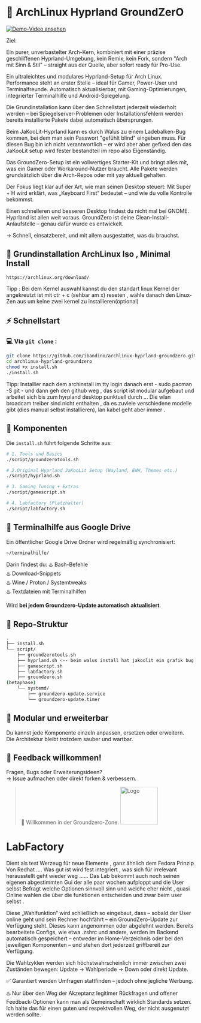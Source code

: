 # 🧱 ArchLinux Hyprland GroundZerO

[![Demo-Video ansehen](https://img.youtube.com/vi/nBtTQXCSSMw/maxresdefault.jpg)](https://www.youtube.com/watch?v=nBtTQXCSSMw)

Ziel:

Ein purer, unverbastelter Arch-Kern,
kombiniert mit einer präzise geschliffenen Hyprland-Umgebung,
kein Remix, kein Fork, sondern
"Arch mit Sinn & Stil" – straight aus der Quelle, aber sofort ready für Pro-Use.

Ein ultraleichtes und modulares Hyprland-Setup für Arch Linux.
Performance steht an erster Stelle – ideal für Gamer, Power-User und Terminalfreunde.
Automatisch aktualisierbar, mit Gaming-Optimierungen, integrierter Terminalhilfe und Android-Spiegelung.

Die Grundinstallation kann über den Schnellstart jederzeit wiederholt werden – bei Spiegelserver-Problemen oder Installationsfehlern werden bereits installierte Pakete dabei automatisch übersprungen.

Beim JaKooLit-Hyprland kann es durch Walus zu einem Ladebalken-Bug kommen, bei dem man sein Passwort "gefühlt blind" eingeben muss. Für diesen Bug bin ich nicht verantwortlich – er wird aber aber gefixed den das JaKooLit setup wird fester bestandteil im repo also Eigenständig.

Das GroundZero-Setup ist ein vollwertiges Starter-Kit und bringt alles mit, was ein Gamer oder Workaround-Nutzer braucht.
Alle Pakete werden grundsätzlich über die Arch-Repos oder mit yay aktuell gehalten.

Der Fokus liegt klar auf der Art, wie man seinen Desktop steuert:
Mit Super + H wird erklärt, was „Keyboard First“ bedeutet – und wie du volle Kontrolle bekommst.

Einen schnelleren und besseren Desktop findest du nicht mal bei GNOME.
Hyprland ist allen weit voraus.
GroundZero ist deine Clean-Install-Anlaufstelle – genau dafür wurde es entwickelt.

→ Schnell, einsatzbereit, und mit allem ausgestattet, was du brauchst.
## 👣 Grundinstallation ArchLinux Iso , Minimal Install 
```
https://archlinux.org/download/
```
Tipp : Bei dem Kernel auswahl kannst du den standart linux Kernel
der angekreutzt ist mit ctr + c (sehbar am x) reseten , wähle danach den Linux-Zen aus um keine zwei kernel zu installieren(optional)


## ⚡ Schnellstart 
### 💻 Via `git clone` :
```bash
git clone https://github.com/ibandino/archlinux-hyprland-groundzero.git
cd archlinux-hyprland-groundzero
chmod +x install.sh
./install.sh
```
Tipp: Installier nach dem archinstall im tty login danach erst - sudo pacman -S git - und dann geh den github weg ,
das script ist modular aufgebaut und arbeitet sich bis zum hyrpland desktop punktuell durch ...
Die wlan broadcam treiber sind nicht enthalten , da es zuviele verschiedene modelle gibt (dies manual selbst installieren),
lan kabel geht aber immer .

## 🔧 Komponenten
Die `install.sh` führt folgende Schritte aus:
```bash
# 1. Tools und Basics
./script/groundzerotools.sh

# 2.Original Hyprland JaKooLit Setup (Wayland, EWW, Themes etc.)
./script/hyprland.sh

# 3. Gaming Tuning + Extras
./script/gamescript.sh

# 4. Labfactory (Platzhalter)
./script/labfactory.sh

```
## 📁 Terminalhilfe aus Google Drive
Ein öffentlicher Google Drive Ordner wird regelmäßig synchronisiert:
```bash
~/terminalhilfe/
```

Darin findest du:
♨️ Bash-Befehle  
♨️ Download-Snippets  
♨️ Wine / Proton / Systemtweaks  
♨️ Textdateien mit Terminalhilfen

Wird **bei jedem Groundzero-Update automatisch aktualisiert**.

## 📂 Repo-Struktur
```bash
.
├── install.sh
└── script/
    ├── groundzerotools.sh
    ├── hyprland.sh <-- beim walus install hat jakoolit ein grafik bug , ein install balken verdeckt das sudo passwort, es ist ersichtlich wenn walus 20 minuten nicht weiter updaten wo die eingabe ist(JaKooLit Mini bugg) - immer noch vom hersteller abhängig den bug zu debuggen
    ├── gamescript.sh
    ├── labfactory.sh
    ├── groundzero.sh
(betaphase)
    └── systemd/
        ├── groundzero-update.service
        └── groundzero-update.timer
```

## 🧩 Modular und erweiterbar
Du kannst jede Komponente einzeln anpassen, ersetzen oder erweitern.  
Die Architektur bleibt trotzdem sauber und wartbar.

## 📢 Feedback willkommen!
Fragen, Bugs oder Erweiterungsideen?  
→ Issue aufmachen oder direkt forken & verbessern.

> 🫡 Willkommen in der Groundzero-Zone.
> <img src="https://github.com/user-attachments/assets/4f9540f5-c56c-42e6-879a-d3145e49210b" alt="Logo" width="100"/>


# LabFactory
Dient als test Werzeug für neue Elemente , ganz ähnlich dem Fedora Prinzip Von Redhat ....
Was gut ist wird fest integriert , was sich für irrelevant herausstellt geht wieder weg ......
Das Lab bekommt auch noch seinen eigenen abgestimmten Gui der alle paar wochen aufploppt und die User selbst Befragt welche Optionen sinnvoll sinn und welche eher nicht , quasi Online wahlen die über die funktionen entscheiden und zwar beim user selbst . 

Diese „Wahlfunktion“ wird schließlich so eingebaut, dass – sobald der User online geht und sein Rechner hochfährt – ein GroundZero-Update zur Verfügung steht.
Dieses kann angenommen oder abgelehnt werden. Bereits bearbeitete Configs, wie etwa .zshrc und andere, werden im Backend automatisch gespeichert – entweder im Home-Verzeichnis oder bei den jeweiligen Komponenten – und stehen dort jederzeit griffbereit zur Verfügung.

Die Wahlzyklen werden sich höchstwahrscheinlich immer zwischen zwei Zuständen bewegen:
Update → Wahlperiode → Down oder direkt Update.

✅ Garantiert werden Umfragen stattfinden – jedoch ohne jegliche Werbung.

♨️ Nur über den Weg der Akzeptanz legitimer Rückfragen und offener Feedback-Optionen kann man als Gemeinschaft wirklich Standards setzen.
Ich halte das für einen guten und respektvollen Weg, der nicht ausgenutzt werden sollte.
